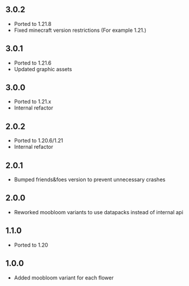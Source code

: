 ## 3.0.2

- Ported to 1.21.8
- Fixed minecraft version restrictions (For example 1.21.)

## 3.0.1

- Ported to 1.21.6
- Updated graphic assets

## 3.0.0

- Ported to 1.21.x
- Internal refactor

## 2.0.2

- Ported to 1.20.6/1.21
- Internal refactor

## 2.0.1

- Bumped friends&foes version to prevent unnecessary crashes

## 2.0.0

- Reworked moobloom variants to use datapacks instead of internal api

## 1.1.0

- Ported to 1.20

## 1.0.0

- Added moobloom variant for each flower